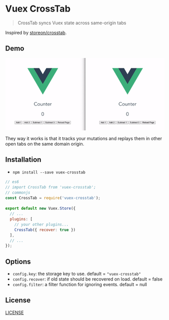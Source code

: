 # Vuex CrossTab

> CrossTab syncs Vuex state across same-origin tabs

Inspired by [storeon/crosstab](https://github.com/storeon/crosstab).

## Demo

![demo.gif](demo.gif)

They way it works is that it tracks your mutations and replays them in other open tabs on the same domain origin.

## Installation

* `npm install --save vuex-crosstab`

```js
// es6
// import CrossTab from 'vuex-crosstab';
// commonjs
const CrossTab = require('vuex-crosstab');

export default new Vuex.Store({
  // ...
  plugins: [
    // your other plugins...
    CrossTab({ recover: true })
  ],
  // ...
});
```

## Options

* `config.key`: the storage key to use. default = `"vuex-crosstab"`
* `config.recover`: if old state should be recovered on load. default = false
* `config.filter`: a filter function for ignoring events. default = null

## License

[LICENSE](LICENSE)

